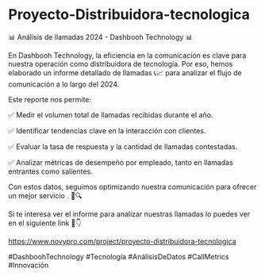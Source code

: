 # Proyecto-Distribuidora-tecnologica

📊 Análisis de llamadas 2024 - Dashbooh Technology 📊

En Dashbooh Technology, la eficiencia en la comunicación es clave para nuestra operación como distribuidora de tecnología. Por eso, hemos elaborado un informe detallado de llamadas 📞📈 para analizar el flujo de comunicación a lo largo del 2024.

Este reporte nos permite:  

✅ Medir el volumen total de llamadas recibidas durante el año.    

✅ Identificar tendencias clave en la interacción con clientes.  

✅ Evaluar la tasa de respuesta y la cantidad de llamadas contestadas.  

✅ Analizar métricas de desempeño por empleado, tanto en llamadas entrantes como salientes.  


Con estos datos, seguimos optimizando nuestra comunicación para ofrecer un mejor servicio . 🚀🔍

Si te interesa ver el informe para analizar nuestras llamadas lo puedes ver en el siguiente link 💬👇

<a>https://www.novypro.com/project/proyecto-distribuidora-tecnologica</a>



#DashboohTechnology #Tecnología #AnálisisDeDatos #CallMetrics #Innovación
